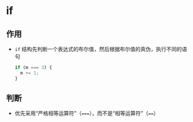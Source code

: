 # if

## 作用

- `if` 结构先判断一个表达式的布尔值，然后根据布尔值的真伪，执行不同的语句

    ```js
    if (m === 3) {
      m += 1;
    }
    ```

## 判断

- 优先采用“严格相等运算符”（`===`），而不是“相等运算符”（`==`）
